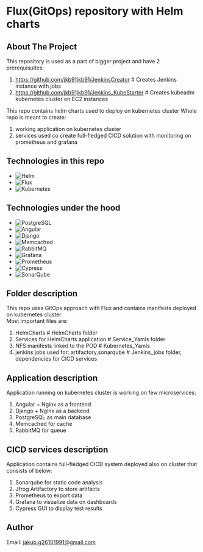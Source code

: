 # Flux(GitOps) repository with Helm charts
<a name="readme-top"></a>  

<!-- ABOUT THE PROJECT -->
## About The Project  
This repository is used as a part of bigger project and have 2 prerequisuites:  
1) https://github.com/jkb91jkb91/JenkinsCreator  # Creates Jenkins instance with jobs  
2) https://github.com/jkb91jkb91/Jenkins_KubeStarter # Creates kubeadm kubernetes cluster on EC2 instances 

This repo contains helm charts used to deploy on kubernetes cluster
Whole repo is meant to create:  
1) working application on kubernetes cluster
2) services used co create full-fledged CICD solution with monitoring on prometheus and grafana
   
<!-- TECHNOLOGIES -->
## Technologies in this repo
* ![Helm](https://img.shields.io/badge/Helm-0F1689?style=for-the-badge&logo=helm&logoColor=white)
* ![Flux](https://img.shields.io/badge/Flux-023042?style=for-the-badge&logo=flux&logoColor=white)
* ![Kubernetes](https://img.shields.io/badge/Kubernetes-326CE5?style=for-the-badge&logo=kubernetes&logoColor=white)

## Technologies under the hood
* ![PostgreSQL](https://img.shields.io/badge/PostgreSQL-336791?style=for-the-badge&logo=postgresql&logoColor=white)
* ![Angular](https://img.shields.io/badge/Angular-DD0031?style=for-the-badge&logo=angular&logoColor=white)
* ![Django](https://img.shields.io/badge/Django-092E20?style=for-the-badge&logo=django&logoColor=white)
* ![Memcached](https://img.shields.io/badge/Memcached-5EAF34?style=for-the-badge&logo=memcached&logoColor=white)
* ![RabbitMQ](https://img.shields.io/badge/RabbitMQ-FF6600?style=for-the-badge&logo=rabbitmq&logoColor=white)
* ![Grafana](https://img.shields.io/badge/Grafana-F46800?style=for-the-badge&logo=grafana&logoColor=white)
* ![Prometheus](https://img.shields.io/badge/Prometheus-E6522C?style=for-the-badge&logo=prometheus&logoColor=white)
* ![Cypress](https://img.shields.io/badge/Cypress-17202C?style=for-the-badge&logo=cypress&logoColor=white)
* ![SonarQube](https://img.shields.io/badge/SonarQube-4E9BCD?style=for-the-badge&logo=sonarqube&logoColor=white)

<!-- FOLDER DESCRIPTION -->
## Folder description  
This repo uses GitOps approach with Flux and contains manifests deployed on kubernetes cluster  
Most important files are:  
1) HelmCharts  # HelmCharts folder  
2) Services for HelmCharts application  # Service_Yamls  folder  
3) NFS manifests linked to the POD # Kubernetes_Yamls  
4) jenkins jobs used for: artifactory,sonarqube  # Jenkins_jobs folder, dependencies for CICD services  

<!-- APPLICATION DESCRIPTION -->
## Application description
Application running on kubernetes cluster is working on few microservices:  
1) Angular + Nginx as a frontend  
2) Django + Nginx as a backend  
3) PostgreSQL as main database  
4) Memcached for cache  
5) RabbitMQ for queue  

<!-- CICD SERVICES DESCRIPTION -->
## CICD services description  
Application contains full-fledged CICD system deployed also on cluster that consists of below:   
1) Sonarqube for static code analysis  
2) Jfrog Artifactory to store artifacts  
3) Prometheus to export data  
4) Grafana to visualize data on dashboards  
5) Cypress GUI to display test results  

<!-- AUTHOR -->
## Author
Email: jakub.g26101991@gmail.com
